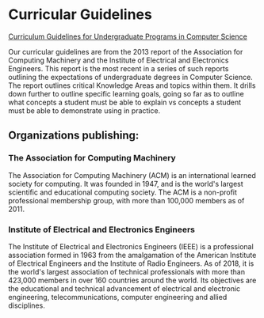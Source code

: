 # Curricular Guidelines

[Curriculum Guidelines for Undergraduate Programs in Computer Science](https://www.acm.org/binaries/content/assets/education/cs2013_web_final.pdf)

Our curricular guidelines are from the 2013 report of the Association for Computing Machinery and the Institute of Electrical and Electronics Engineers. This report is the most recent in a series of such reports outlining the expectations of undergraduate degrees in Computer Science. The report outlines critical Knowledge Areas and topics within them. It drills down further to outline specific learning goals, going so far as to outline what concepts a student must be able to explain vs concepts a student must be able to demonstrate using in practice. 

## Organizations publishing:

### The Association for Computing Machinery

The Association for Computing Machinery (ACM) is an international learned society for computing. It was founded in 1947, and is the world's largest scientific and educational computing society. The ACM is a non-profit professional membership group, with more than 100,000 members as of 2011.

### Institute of Electrical and Electronics Engineers

The Institute of Electrical and Electronics Engineers (IEEE) is a professional association formed in 1963 from the amalgamation of the American Institute of Electrical Engineers and the Institute of Radio Engineers. As of 2018, it is the world's largest association of technical professionals with more than 423,000 members in over 160 countries around the world. Its objectives are the educational and technical advancement of electrical and electronic engineering, telecommunications, computer engineering and allied disciplines.
